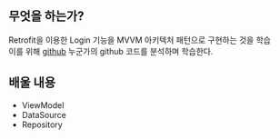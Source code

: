 ## 무엇을 하는가?
Retrofit을 이용한 Login 기능을 MVVM 아키텍처 패턴으로 구현하는 것을 학습<br>
이를 위해 [github](https://github.com/muhammadAriefHidayat/Login-Register-MVVM-Retrofit) 누군가의 github 코드를 분석하며 학습한다.

## 배울 내용
<ul>
  <li>ViewModel</li>
  <li>DataSource</li>
  <li>Repository</li>
</ul>
